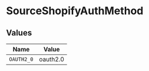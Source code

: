 # SourceShopifyAuthMethod


## Values

| Name       | Value      |
| ---------- | ---------- |
| `OAUTH2_0` | oauth2.0   |